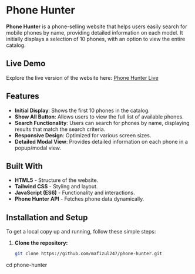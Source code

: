# Phone Hunter

**Phone Hunter** is a phone-selling website that helps users easily search for mobile phones by name, providing detailed information on each model. It initially displays a selection of 10 phones, with an option to view the entire catalog.

## Live Demo

Explore the live version of the website here: [Phone Hunter Live](https://mafizul247.github.io/phone-hunter/)

## Features

- **Initial Display**: Shows the first 10 phones in the catalog.
- **Show All Button**: Allows users to view the full list of available phones.
- **Search Functionality**: Users can search for phones by name, displaying results that match the search criteria.
- **Responsive Design**: Optimized for various screen sizes.
- **Detailed Modal View**: Provides detailed information on each phone in a popup/modal view.

## Built With

- **HTML5** - Structure of the website.
- **Tailwind CSS** - Styling and layout.
- **JavaScript (ES6)** - Functionality and interactions.
- **Phone Hunter API** - Fetches phone data dynamically.

## Installation and Setup

To get a local copy up and running, follow these simple steps:

1. **Clone the repository:**
   ```bash
   git clone https://github.com/mafizul247/phone-hunter.git

cd phone-hunter

